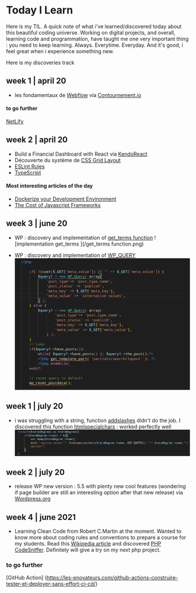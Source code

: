 # Today I Learn
Here is my TIL. A quick note of what i've learned/discovered today  about this beautiful coding universe.
Working on digital projects, and overall, learning code and programmation, have taught me one very important thing : you need to keep learning. Always. Everytime. Everyday. And it's good, i feel great when i experience something new. 

Here is my discoveries track

## week 1 | april 20

- les fondamentaux de [Webflow](https://webflow.com/)
via [Contournement.io](https://fichiers.contournement.io/pdf/webinar-webflow-alex.pdf)

#### to go further
[NetLify](https://www.netlify.com/)


## week 2 | april 20

-  Build a Financial Dashboard with React 
via [KendoReact](https://www.telerik.com/kendo-react-ui/)
- Découverte du système de [CSS Grid Layout](https://developer.mozilla.org/fr/docs/Web/CSS/CSS_Grid_Layout)
- [ESLint Rules](https://eslint.org/docs/rules/)
- [TypeScript](https://www.typescriptlang.org/index.html)

#### Most interesting articles of the day
- [Dockerize your Development Environment](https://dev.to/nialljoemaher/dockerize-your-development-environment-1a50?utm_content=buffer5ff6b&utm_medium=social&utm_source=twitter.com&utm_campaign=buffer)
- [The Cost of Javascript Frameworks](https://timkadlec.com/remembers/2020-04-21-the-cost-of-javascript-frameworks/)

## week 3 | june 20

- WP : discovery and implementation of [get_terms function](https://developer.wordpress.org/reference/functions/get_terms/)
![implementation get_terms ](/get_terms function.png)

- WP : discovery and implementation of [WP_QUERY](https://developer.wordpress.org/reference/classes/wp_query/)
![implementation WP_QUERY ](/wpquery.png)

## week 1 | july 20

- i was struggling with a string, function [addslashes](https://www.php.net/manual/fr/function.addslashes.php) didn't do the job. I discovered this function [htmlspecialchars](https://www.php.net/manual/fr/function.htmlspecialchars.php) : worked perfectly well
![implementation functionnal code](/htmlspecialchars.png)

## week 2 | july 20

- release WP new version : 5.5 with plenty new cool features (wondering if page builder are still an interesting option after that new release)
via [Wordpress.org](https://wordpress.org/news/2020/07/wordpress-5-5-beta-1/)

## week 4 | june 2021
- Learning Clean Code from Robert C.Martin at the moment. Wanted to know more about coding rules and conventions to prepare a course for my students. Read this [Wikipedia article](https://fr.wikipedia.org/wiki/R%C3%A8gles_de_codage) and discovered [PHP CodeSniffer](https://les-enovateurs.com/php-codesniffer-loutil-ultime-pour-valider-et-corriger-votre-code-php/). Definitely will give a try on my next php project.

### to go further
[GitHub Action] (https://les-enovateurs.com/github-actions-construire-tester-et-deployer-sans-effort-ci-cd/)
